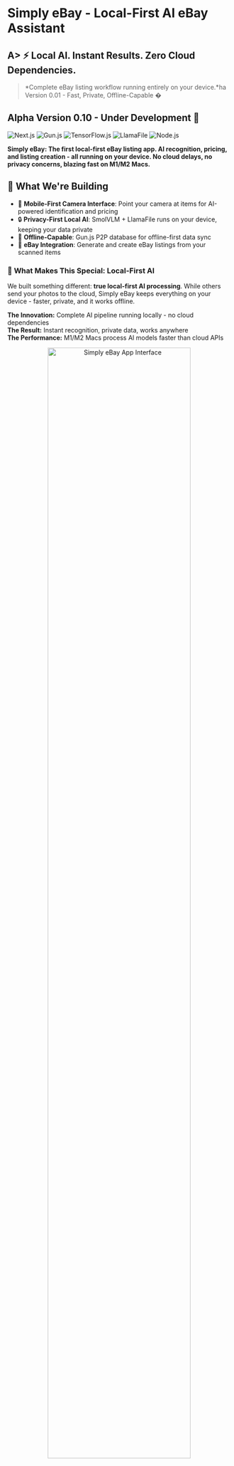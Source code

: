 # Simply eBay - Local-First AI eBay Assistant
## A> **⚡ Local AI. Instant Results. Zero Cloud Dependencies.**  
> *Complete eBay listing workflow running entirely on your device.*ha Version 0.01 - Fast, Private, Offline-Capable �

## Alpha Version 0.10 - Under Development 🚧

![Next.js](https://img.shields.io/badge/Next.js-000000?style=for-the-badge&logo=next.js&logoColor=white)
![Gun.js](https://img.shields.io/badge/Gun.js-P2P_Database-FF6B6B?style=for-the-badge&logo=javascript)
![TensorFlow.js](https://img.shields.io/badge/TensorFlow.js-AI_Engine-FF6F00?style=for-the-badge&logo=tensorflow&logoColor=white)
![LlamaFile](https://img.shields.io/badge/LlamaFile-Local_AI-4B0082?style=for-the-badge)
![Node.js](https://img.shields.io/badge/Node.js-339933?style=for-the-badge&logo=node.js&logoColor=white)

**Simply eBay: The first local-first eBay listing app. AI recognition, pricing, and listing creation - all running on your device. No cloud delays, no privacy concerns, blazing fast on M1/M2 Macs.**

## 🌟 **What We're Building**

- 📱 **Mobile-First Camera Interface**: Point your camera at items for AI-powered identification and pricing
- 🔒 **Privacy-First Local AI**: SmolVLM + LlamaFile runs on your device, keeping your data private
- 🔗 **Offline-Capable**: Gun.js P2P database for offline-first data sync
- 🛒 **eBay Integration**: Generate and create eBay listings from your scanned items

### 🎯 **What Makes This Special: Local-First AI**

We built something different: **true local-first AI processing**. While others send your photos to the cloud, Simply eBay keeps everything on your device - faster, private, and it works offline.

**The Innovation:** Complete AI pipeline running locally - no cloud dependencies  
**The Result:** Instant recognition, private data, works anywhere  
**The Performance:** M1/M2 Macs process AI models faster than cloud APIs

<p align="center">
  <img src="ebaygarage.png" alt="Simply eBay App Interface" width="80%" style="max-width: 600px;">
</p>

### �️ **Development Journey**

**Collaborative Development:** Built through human-AI collaboration with Claude providing technical innovation, GitHub Copilot for code assistance, and focused product development.

**Learning Experience:** Through iterations and debugging, we learned the importance of focusing on core functionality rather than building too many features at once.

**Privacy Focus:** Built with local AI processing to keep your data on your device unless you choose to list on eBay.

### 🔧 **Built With Open Source**

- **🔫 [Gun.js](https://gun.eco/)** - P2P database for offline-first data sync
- **🧠 [TensorFlow.js](https://www.tensorflow.org/js)** - Machine learning in JavaScript
- **🦙 [LlamaFile](https://github.com/Mozilla-Ocho/llamafile)** - Local AI model execution
- **⚛️ [Next.js](https://nextjs.org/)** - React framework for web applications
- **👁️ SmolVLM** - Vision language model for image recognition
- **🏪 [eBay API](https://developer.ebay.com/)** - Marketplace integration

![Open Source](https://img.shields.io/badge/Built_with-Open_Source-red?style=for-the-badge)
![Made with Love](https://img.shields.io/badge/Made_with-❤️-red?style=for-the-badge)

> **� Point. Scan. List. Done.**  
> *A mobile-first app for creating eBay listings with AI assistance and offline capabilities.*

---

## ✨ **Current Features**

📱 **Mobile Camera Interface** • Point your camera at items for AI identification and pricing suggestions  
� **P2P Data Sync** • Gun.js powered offline-first data storage and sync  
🧠 **Local AI Processing** • SmolVLM + LlamaFile for privacy-focused on-device computer vision  
🛒 **eBay Integration** • Generate listings and connect to eBay marketplace  
🎨 **Touch-Friendly UI** • Mobile-optimized interface with intuitive interactions  
🔒 **Privacy-First** • All AI processing happens locally on your device  

---

## 🎬 **See It In Action**

```bash
# 🚀 One-command startup (handles everything!)
./startup.sh
```

**Then visit:** `http://localhost:3000` 📱

---

## ⚙️ **Technical Architecture**

### 🔧 **Tech Stack**

- **📱 Frontend**: Next.js with mobile-first responsive design
- **🎥 Computer Vision**: SmolVLM-Instruct for item recognition
- **🧠 AI Processing**: LlamaFile for local inference
- **🔗 Database**: Gun.js for P2P, offline-first data sync
- **🛒 Marketplace**: eBay API for listing creation
- **🔍 Search**: TensorFlow.js for semantic item matching

### 🌐 **System Design**

```text
📱 Next.js App ←→ 🔗 Gun.js P2P Network ←→ 🧠 LlamaFile (Local AI)
                           ↓
                   🛒 eBay API Integration
```

---

## 🚀 **Current Status**

This is a **functional alpha** with core systems operational:

✅ **Fully Implemented:**
- Complete AI item recognition system (Google Vision API - 272 lines)
- Intelligent price suggestion engine (eBay Finding API - 194 lines)  
- Professional image upload system with validation (170 lines)
- Full eBay listing creation via Trading API (300 lines)
- Gun.js P2P authentication and data sync
- Mobile-responsive Next.js frontend
- Local AI processing with LlamaFile integration

🔄 **Active Development:**
- UI/UX polish and mobile optimization
- Enhanced camera capture features
- Batch listing capabilities

⚡ **Ready to Use:**
- **Lightning Fast**: Local AI processing beats cloud APIs
- **Privacy First**: Your photos never leave your device  
- **Offline Capable**: Works without internet after setup
- **Complete Pipeline**: Scan → Recognize → Price → List (all local)

## 📋 **Getting Started**

This app requires downloading a large AI model file. Please follow the setup instructions below.

‼️ **Prerequisite: Download LlamaFile AI Model**

Simply eBay uses LlamaFile to run the AI model locally on your machine for privacy and offline capabilities. Due to its size (around 4-5GB), the model file (`llava-v1.5-7b-q4.llamafile`) is NOT included in this repository. You need to download it manually:

1. **Visit the LlamaFile GitHub repository:** [Mozilla-Ocho/llamafile](https://github.com/Mozilla-Ocho/llamafile)
2. **Navigate to the releases section** or look for model download links. The specific model used by this project is `llava-v1.5-7b-q4.llamafile`. You can often find it linked from their main README or other community resources if not directly in releases.
    - A direct link for a compatible Llamafile (like the one used in development, `llava-v1.5-7b-Q4_K_M.llamafile`) can usually be found via Hugging Face or other model repositories that package for Llamafile. For example, search for "llava-v1.5-7b llamafile".
3. **Download the `llava-v1.5-7b-q4.llamafile` file.**
4. **Place the downloaded file** into the root directory of this project (i.e., `/Users/alanhelmick/Documents/GitHub/ebay-helper/llava-v1.5-7b-q4.llamafile`).
5. **Make it executable:**

    ```bash
    chmod +x llava-v1.5-7b-q4.llamafile
    ```

The `startup.sh` and `start-llava.sh` scripts expect this file to be present and executable in the project root.

## ⚡ **One-Command Launch**

```bash
# Make sure you're in the project directory
cd ebay-helper

# Launch everything at once (handles all services automatically!)
./startup.sh
```

**🎯 After startup, visit:** `http://localhost:3000`

The splash screen will appear for 3 seconds, then redirect to the beautiful neumorphic onboarding flow!

## 🛠️ **What Gets Started**

- **🔫 Gun.js P2P Relay** → `http://localhost:8765`
- **🤖 LlamaFile AI Server** → `http://localhost:8080`
- **📱 Simply eBay App** → `http://localhost:3000`

## 📱 **Mobile Testing**

- **📱 WiFi Access**: `http://YOUR_IP:3000` (IP shown in terminal)
- **🔍 QR Code**: Scan with your phone for instant access
- **⚡ PWA Ready**: Add to home screen for native app feel

## 🔧 **Manual Service Control**

```bash
# If you prefer manual control:

# 1. Start Gun.js P2P relay
npm run gun-relay &

# 2. Start AI server
./start-llava.sh &

# 3. Start Next.js app
npm run dev
```

## 🆘 **Troubleshooting**

### 🚨 **Port Already in Use**

```bash
# Kill processes on ports
lsof -ti:3000 | xargs kill -9    # Next.js
lsof -ti:8080 | xargs kill -9    # LlamaFile
lsof -ti:8765 | xargs kill -9    # Gun.js
```

### ⚠️ **Startup Issues**

- **Problem**: "Permission denied"
  - **Fix**: `chmod +x startup.sh start-llava.sh cleanup.sh llava-v1.5-7b-q4.llamafile` (ensure all scripts and the model file are executable)
- **Problem**: "Command not found"
  - **Fix**: `npm install` first
- **Problem**: "Model not found" or LlamaFile server doesn't start.
  - **Fix**: Ensure you have downloaded `llava-v1.5-7b-q4.llamafile`, placed it in the project root, and made it executable as per the "Prerequisite: Download LlamaFile AI Model" section above. The file must be named exactly `llava-v1.5-7b-q4.llamafile` in the root of the project.
- **Problem**: LlamaFile error "no such file or directory" when running `./llava-v1.5-7b-q4.llamafile`.
  - **Fix (macOS with Apple Silicon)**: You might need to install `qemu-system-x86_64` if it's an x86_64 llamafile. `brew install qemu`. Llamafiles are generally self-contained but cross-architecture execution might need QEMU. However, try to find an ARM64-compatible Llamafile if possible for better performance.

### 🌐 **Network Issues**

- **Local Only**: All services run locally (no internet required after setup)
- **Firewall**: Allow ports 3000, 8080, 8765 if using across devices
- **Performance**: M1/M2 Macs run AI models much faster than Intel

### 🔄 **Clean Restart**

```bash
# Full reset and restart
./cleanup.sh && ./startup.sh
```

---

## 🙏 **Development Team**

> *"Focus beats feature creep every time. Build one thing that works well."*

### 👥 **Contributors**

**🤖 Claude (Anthropic)** - *AI Development Partner*  
![Claude](https://img.shields.io/badge/Claude-AI_Assistant-8A2BE2?style=flat-square)  
Technical architecture, code generation, and debugging assistance throughout the development process.

**🧠 GitHub Copilot** - *Code Completion & Assistance*  
![Copilot](https://img.shields.io/badge/GitHub-Copilot-000000?style=flat-square&logo=github)  
Code suggestions, completion, and development support.

**🎯 Alan Helmick** - *Product Development & Vision*  
![Mira AI](https://img.shields.io/badge/Mira_AI-Founder-222222?style=flat-square)  
Product direction, user experience design, and project coordination.

**⚡ Maximus** - *Technical Contributor*  
![Contributor](https://img.shields.io/badge/Contributor-Technical-FF6C37?style=flat-square)  
System optimization and technical insights.


